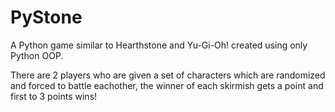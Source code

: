 # PyStone
A Python game similar to Hearthstone and Yu-Gi-Oh! created using only Python OOP.

There are 2 players who are given a set of characters which are randomized and forced to battle eachother, the winner of each skirmish gets a point and first to 3 points wins!
